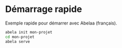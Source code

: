 # Démarrage rapide

Exemple rapide pour démarrer avec Abelaa (français).

```bash
abela init mon-projet
cd mon-projet
abela serve
```

